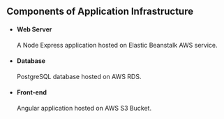 ## Components of Application Infrastructure

- #### Web Server

  A Node Express application hosted on Elastic Beanstalk AWS service.

- #### Database

  PostgreSQL database hosted on AWS RDS.

- #### Front-end
  Angular application hosted on AWS S3 Bucket.
